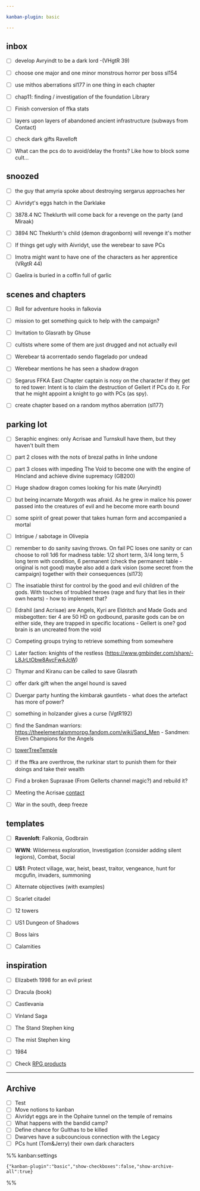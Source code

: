 ```yaml
---

kanban-plugin: basic

---
```


## inbox

- [ ] develop Avryindt to be a dark lord -(VHgtR 39)
- [ ] choose one major and one minor monstrous horror per boss sl154
- [ ] use mithos aberrations sl177 in one thing in each chapter
- [ ] chap11: finding / investigation of the foundation Library
- [ ] Finish conversion of ffka stats
- [ ] layers upon layers of abandoned ancient infrastructure (subways from Contact)
- [ ] check dark gifts Ravelloft
- [ ] What can the pcs do to avoid/delay the fronts? Like how to block some cult...


## snoozed

- [ ] the guy that amyria spoke about destroying sergarus approaches her
- [ ] Aivridyt's eggs hatch in the Darklake
- [ ] 3878.4 NC Theklurth will come back for a revenge on the party (and Miraak)
- [ ] 3894 NC Theklurth's child (demon dragonborn) will revenge it's mother
- [ ] If things get ugly with Aivridyt, use the werebear to save PCs
- [ ] Imotra might want to have one of the characters as her apprentice (VRgtR 44)
- [ ] Gaelira is buried in a coffin full of garlic


## scenes and chapters

- [ ] Roll for adventure hooks in falkovia
- [ ] mission to get something quick to help with the campaign?
- [ ] Invitation to Glasrath by Ghuse
- [ ] cultists where some of them are just drugged and not actually evil
- [ ] Werebear tá acorrentado sendo flagelado por undead
- [ ] Werebear mentions he has seen a shadow dragon
- [ ] Segarus FFKA East Chapter captain is nosy on the character if they get to red tower: Intent is to claim the destruction of Gellert if PCs do it. For that he might appoint a knight to go with PCs (as spy).
- [ ] create chapter based on a random mythos aberration (sl177)


## parking lot

- [ ] Seraphic engines: only Acrisae and Turnskull have them, but they haven't built them
- [ ] part 2 closes with the nots of brezal paths in linhe undone
- [ ] part 3 closes with impeding The Void to become one with the engine of Hincland and achieve divine supremacy (GB200)
- [ ] Huge shadow dragon comes looking for his mate (Avryindt)
- [ ] but being incarnate Morgoth was afraid. As he grew in malice his power passed into the creatures of evil and he become more earth bound
- [ ] some spirit of great power that takes human form and accompanied a mortal
- [ ] Intrigue / sabotage in Olivepia
- [ ] remember to do sanity saving throws. On fail PC loses one sanity or can choose to roll 1d6 for madness table: 1/2 short term, 3/4 long term, 5 long term with condition, 6 permanent (check the permanent table - original is not good)  maybe also add a dark vision (some secret from the campaign) together with their consequences (sl173)
- [ ] The insatiable thirst for control by the good and evil children of the gods. With touches of troubled heroes (rage and fury that lies in their own hearts) - how to implement that?
- [ ] Edrahil (and Acrisae) are Angels, Kyri are Eldritch and Made Gods and misbegotten: tier 4 are 50 HD on godbound, parasite gods can be on either side, they are trapped in specific locations - Gellert is one? god brain is an uncreated from the void
- [ ] Competing groups trying to retrieve something from somewhere
- [ ] Later faction: knights of the restless (https://www.gmbinder.com/share/-L8JrLtObw8AvcFw4JcW)
- [ ] Thymar and Kiranu can be called to save Glasrath
- [ ] offer dark gift when the angel hound is saved
- [ ] Duergar party hunting the kimbarak gauntlets - what does the artefact has more of power?
- [ ] something in holzander gives a curse (VgtR192)
- [ ] find the Sandman warriors: https://theelementalsmmorpg.fandom.com/wiki/Sand_Men - Sandmen: Elven Champions for the Angels
- [ ] [towerTreeTemple](../campaign/locations/towerTreeTemple.md)
- [ ] if the ffka are overthrow, the rurkinar start to punish them for their doings and take their wealth
- [ ] Find a broken Supraxae (From Gellerts channel magic?) and rebuild it?
- [ ] Meeting the Acrisae [contact](bookReviews/contact.md)
- [ ] War in the south, deep freeze


## templates

- [ ] **Ravenloft**: Falkonia, Godbrain
- [ ] **WWN**: Wilderness exploration, Investigation (consider adding silent legions), Combat, Social
- [ ] **US1**: Protect village, war, heist, beast, traitor, vengeance, hunt for mcgufin, invaders, summoning
- [ ] Alternate objectives (with examples)
- [ ] Scarlet citadel
- [ ] 12 towers
- [ ] US1 Dungeon of Shadows
- [ ] Boss lairs
- [ ] Calamities


## inspiration

- [ ] Elizabeth 1998 for an evil priest
- [ ] Dracula (book)
- [ ] Castlevania
- [ ] Vinland Saga
- [ ] The Stand Stephen king
- [ ] The mist Stephen king
- [ ] 1984
- [ ] Check [RPG products](chrome://bookmarks/?id=747)


***

## Archive

- [ ] Test
- [ ] Move notions to kanban
- [ ] Aivridyt eggs are in the Ophaire tunnel on the temple of remains
- [ ] What happens with the bandid camp?
- [ ] Define chance for Gulthas to be killed
- [ ] Dwarves have a subcouncious connection with the Legacy
- [ ] PCs hunt (Tom&Jerry) their own dark characters

%% kanban:settings
```
{"kanban-plugin":"basic","show-checkboxes":false,"show-archive-all":true}
```
%%